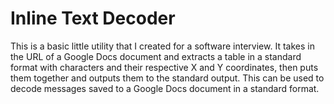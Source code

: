 # Inline Text Decoder

This is a basic little utility that I created for a software interview. It takes in the URL of a Google Docs document and extracts a table in a standard format with characters and their respective X and Y coordinates, then puts them together and outputs them to the standard output. This can be used to decode messages saved to a Google Docs document in a standard format.
